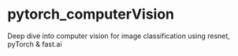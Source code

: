 # pytorch_computerVision
Deep dive into computer vision for image classification using resnet, pyTorch &amp; fast.ai
